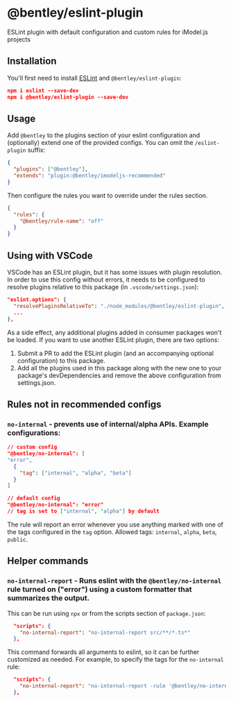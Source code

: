 # @bentley/eslint-plugin

ESLint plugin with default configuration and custom rules for iModel.js projects

## Installation

You'll first need to install [ESLint](http://eslint.org) and `@bentley/eslint-plugin`:

```json
npm i eslint --save-dev
npm i @bentley/eslint-plugin --save-dev
```

## Usage

Add `@bentley` to the plugins section of your eslint configuration and (optionally) extend one of the provided configs. You can omit the `/eslint-plugin` suffix:

```json
{
  "plugins": ["@bentley"],
  "extends": "plugin:@bentley/imodeljs-recommended"
}
```

Then configure the rules you want to override under the rules section.

```json
{
  "rules": {
    "@bentley/rule-name": "off"
  }
}
```

## Using with VSCode

VSCode has an ESLint plugin, but it has some issues with plugin resolution. In order to use this config without errors, it needs to be configured to resolve plugins relative to this package (in `.vscode/settings.json`):

```json
"eslint.options": {
  "resolvePluginsRelativeTo": "./node_modules/@bentley/eslint-plugin",
  ...
},
```

As a side effect, any additional plugins added in consumer packages won't be loaded. If you want to use another ESLint plugin, there are two options:

1. Submit a PR to add the ESLint plugin (and an accompanying optional configuration) to this package.
2. Add all the plugins used in this package along with the new one to your package's devDependencies and remove the above configuration from settings.json.

## Rules not in recommended configs

### `no-internal` - prevents use of internal/alpha APIs. Example configurations:

```json
// custom config
"@bentley/no-internal": [
"error",
  {
    "tag": ["internal", "alpha", "beta"]
  }
]
```

```json
// default config
"@bentley/no-internal": "error"
// tag is set to ["internal", "alpha"] by default
```

The rule will report an error whenever you use anything marked with one of the tags configured in the `tag` option.
Allowed tags: `internal`, `alpha`, `beta`, `public`.

## Helper commands
### `no-internal-report` - Runs eslint with the `@bentley/no-internal` rule turned on ("error") using a custom formatter that summarizes the output.

This can be run using `npx` or from the scripts section of `package.json`:

```json
  "scripts": {
    "no-internal-report": "no-internal-report src/**/*.ts*"
  },

```

This command forwards all arguments to eslint, so it can be further customized as needed. For example, to specify the tags for the `no-internal` rule:

```json
  "scripts": {
    "no-internal-report": "no-internal-report -rule '@bentley/no-internal: ['error', { 'tag': [ 'internal', 'alpha', 'beta' ]}]' src/**/*.ts*"
  },

```
